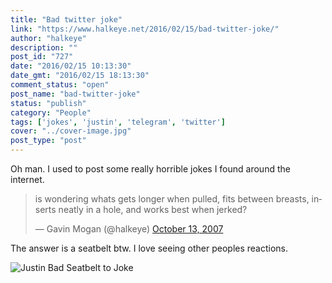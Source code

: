 ```yaml
---
title: "Bad twitter joke"
link: "https://www.halkeye.net/2016/02/15/bad-twitter-joke/"
author: "halkeye"
description: ""
post_id: "727"
date: "2016/02/15 10:13:30"
date_gmt: "2016/02/15 18:13:30"
comment_status: "open"
post_name: "bad-twitter-joke"
status: "publish"
category: "People"
tags: ['jokes', 'justin', 'telegram', 'twitter']
cover: "../cover-image.jpg"
post_type: "post"
---
```


Oh man. I used to post some really horrible jokes I found around the internet.

<blockquote class="twitter-tweet" data-lang="en"><p lang="en" dir="ltr">is wondering whats gets longer when pulled, fits between breasts, inserts neatly in a hole, and works best when jerked?</p>&mdash; Gavin Mogan (@halkeye) <a href="https://twitter.com/halkeye/status/333769132?ref_src=twsrc%5Etfw">October 13, 2007</a></blockquote>

The answer is a seatbelt btw. I love seeing other peoples reactions.

![Justin Bad Seatbelt to Joke](https://www.halkeye.net/files/2016/02/Justin-Bad-Seatbelt-to-Joke.png)
